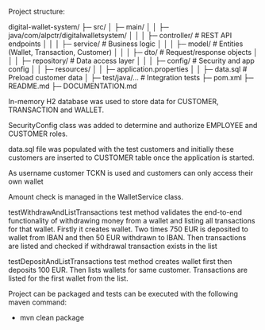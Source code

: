 Project structure:

digital-wallet-system/
 ├─ src/
 │  ├─ main/
 │  │  ├─ java/com/alpctr/digitalwalletsystem/
 │  │  │  ├─ controller/       # REST API endpoints
 │  │  │  ├─ service/          # Business logic
 │  │  │  ├─ model/            # Entities (Wallet, Transaction, Customer)
 │  │  │  ├─ dto/              # Request/response objects
 │  │  │  ├─ repository/       # Data access layer
 │  │  │  ├─ config/           # Security and app config
 │  │  ├─ resources/
 │  │     ├─ application.properties
 │  │     ├─ data.sql          # Preload customer data
 │  ├─ test/java/...           # Integration tests
 ├─ pom.xml
 ├─ README.md
 ├─ DOCUMENTATION.md
 
 In-memory H2 database was used to store data for CUSTOMER, TRANSACTION and WALLET.
 
 SecurityConfig class was added to determine and authorize EMPLOYEE and CUSTOMER roles.
 
 data.sql file was populated with the test customers and initially these customers are inserted to CUSTOMER table once the application is started.
 
 As username customer TCKN is used and customers can only access their own wallet
 
 Amount check is managed in the WalletService class.
 
 testWithdrawAndListTransactions test method validates the end-to-end functionality of withdrawing money from a wallet
 and listing all transactions for that wallet. Firstly it creates wallet. Two times 750 EUR is deposited to wallet from IBAN
 and then 50 EUR withdrawn to IBAN. Then transactions are listed and checked if withdrawal transaction exists in the list
 
 testDepositAndListTransactions test method creates wallet first then deposits 100 EUR. Then lists wallets for same customer.
 Transactions are listed for the first wallet from the list.
 
 Project can be packaged and tests can be executed with the following maven command:
 - mvn clean package
 
 
 
 